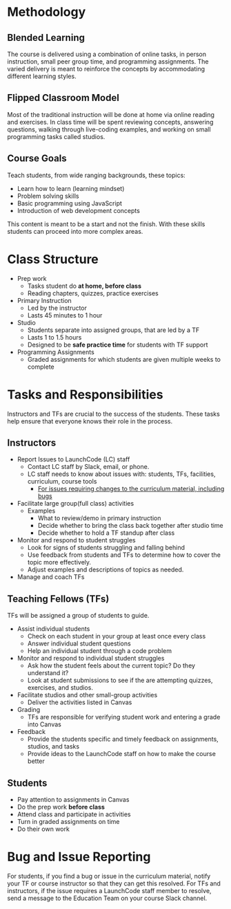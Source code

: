 # Methodology

## Blended Learning
The course is delivered using a combination of online tasks, in person instruction, small peer group time, and programming assignments. The varied delivery is meant to reinforce the concepts by accommodating different learning styles.

## Flipped Classroom Model
Most of the traditional instruction will be done at home via online reading and exercises. In class time will be spent reviewing concepts, answering questions, walking through live-coding examples, and working on small programming tasks called studios.

## Course Goals
Teach students, from wide ranging backgrounds, these topics:
* Learn how to learn (learning mindset)
* Problem solving skills
* Basic programming using JavaScript
* Introduction of web development concepts

This content is meant to be a start and not the finish. With these skills students can proceed into more complex areas.

# Class Structure
* Prep work
  * Tasks student do **at home, before class**
  * Reading chapters, quizzes, practice exercises
* Primary Instruction
  * Led by the instructor
  * Lasts 45 minutes to 1 hour
* Studio
  * Students separate into assigned groups, that are led by a TF
  * Lasts 1 to 1.5 hours
  * Designed to be **safe practice time** for students with TF support
* Programming Assignments
  * Graded assignments for which students are given multiple weeks to complete

# Tasks and Responsibilities
Instructors and TFs are crucial to the success of the students. These tasks help ensure that everyone knows
their role in the process.

## Instructors
* Report Issues to LaunchCode (LC) staff
  * Contact LC staff by Slack, email, or phone.
  * LC staff needs to know about issues with: students, TFs, facilities, curriculum, course tools
    * [For issues requiring changes to the curriculum material, including bugs](https://github.com/LaunchCodeEducation/intro-to-professional-web-dev/wiki/Course-Overview-and-Structure#Bug-and-Issue-Reporting)
* Facilitate large group(full class) activities
  * Examples
    * What to review/demo in primary instruction
    * Decide whether to bring the class back together after studio time
    * Decide whether to hold a TF standup after class
* Monitor and respond to student struggles
  * Look for signs of students struggling and falling behind
  * Use feedback from students and TFs to determine how to cover the topic more effectively.
  * Adjust examples and descriptions of topics as needed.
* Manage and coach TFs

## Teaching Fellows (TFs)
TFs will be assigned a group of students to guide.
* Assist individual students
  * Check on each student in your group at least once every class
  * Answer individual student questions
  * Help an individual student through a code problem
* Monitor and respond to individual student struggles
  * Ask how the student feels about the current topic? Do they understand it?
  * Look at student submissions to see if the are attempting quizzes, exercises, and studios.
* Facilitate studios and other small-group activities
  * Deliver the activities listed in Canvas
* Grading
  * TFs are responsible for verifying student work and entering a grade into Canvas
* Feedback
  * Provide the students specific and timely feedback on assignments, studios, and tasks
  * Provide ideas to the LaunchCode staff on how to make the course better

## Students
* Pay attention to assignments in Canvas
* Do the prep work **before class**
* Attend class and participate in activities
* Turn in graded assignments on time
* Do their own work

# Bug and Issue Reporting
For students, if you find a bug or issue in the curriculum material, notify your TF or course instructor so that they can get this resolved. For TFs and instructors, if the issue requires a LaunchCode staff member to resolve, send a message to the Education Team on your course Slack channel.

